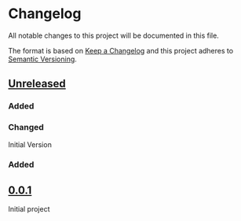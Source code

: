 # Changelog
All notable changes to this project will be documented in this file.

The format is based on [Keep a Changelog](http://keepachangelog.com/en/1.0.0/)
and this project adheres to [Semantic Versioning](http://semver.org/spec/v2.0.0.html).


## [Unreleased]

### Added

### Changed

Initial Version

### Added

## [0.0.1]

Initial project

[Unreleased]: https://github.com/hingejs/hingejs
[0.0.1]: https://github.com/hingejs/hingejs
